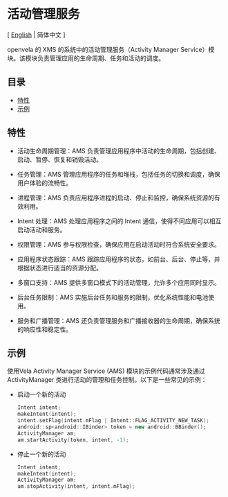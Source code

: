 # 活动管理服务

\[ [English](README.md) | 简体中文 \]

openvela 的 XMS 的系统中的活动管理服务（Activity Manager Service）模块。该模块负责管理应用的生命周期、任务和活动的调度。

## 目录

- [特性](#特性)
- [示例](#示例)

## 特性

- 活动生命周期管理：AMS 负责管理应用程序中活动的生命周期，包括创建、启动、暂停、恢复和销毁活动。

- 任务管理：AMS 管理应用程序的任务和堆栈，包括任务的切换和调度，确保用户体验的流畅性。

- 进程管理：AMS 负责应用程序进程的启动、停止和监控，确保系统资源的有效利用。

- Intent 处理：AMS 处理应用程序之间的 Intent 通信，使得不同应用可以相互启动活动和服务。

- 权限管理：AMS 参与权限检查，确保应用在启动活动时符合系统安全要求。

- 应用程序状态跟踪：AMS 跟踪应用程序的状态，如前台、后台、停止等，并根据状态进行适当的资源分配。

- 多窗口支持：AMS 提供多窗口模式下的活动管理，允许多个应用同时显示。

- 后台任务限制：AMS 实施后台任务和服务的限制，优化系统性能和电池使用。

- 服务和广播管理：AMS 还负责管理服务和广播接收器的生命周期，确保系统的响应性和稳定性。

## 示例

使用Vela Activity Manager Service (AMS) 模块的示例代码通常涉及通过 ActivityManager 类进行活动的管理和任务控制。以下是一些常见的示例：

- 启动一个新的活动

    ```c++
    Intent intent;
    makeIntent(intent);
    intent.setFlag(intent.mFlag | Intent::FLAG_ACTIVITY_NEW_TASK);
    android::sp<android::IBinder> token = new android::BBinder();
    ActivityManager am;
    am.startActivity(token, intent, -1);
    ```

- 停止一个新的活动

    ```c++
    Intent intent;
    makeIntent(intent);
    ActivityManager am;
    am.stopActivity(intent, intent.mFlag);
    ```